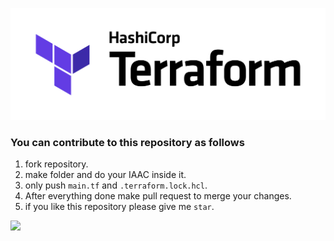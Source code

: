 
![TerraForm](terraform.png)

### You can contribute to this repository as follows
1. fork repository.
2. make folder and do your IAAC inside it.
3. only push `main.tf` and `.terraform.lock.hcl`.
4. After everything done make pull request to merge your changes.
5. if you like this repository please give me `star`.

![](https://estruyf-github.azurewebsites.net/api/VisitorHit?user=venkateshpensalwar&repo=Terraform-IAAC&countColor=%237B1E7)
